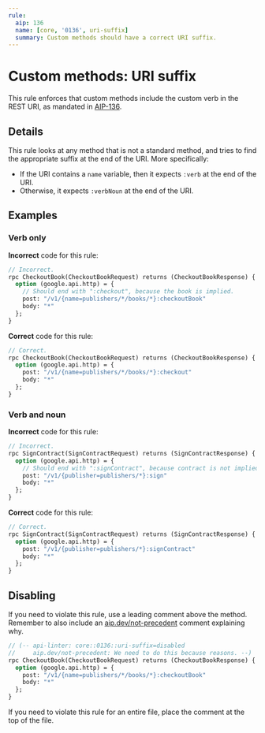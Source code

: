 ```yaml
---
rule:
  aip: 136
  name: [core, '0136', uri-suffix]
  summary: Custom methods should have a correct URI suffix.
---
```


# Custom methods: URI suffix

This rule enforces that custom methods include the custom verb in the REST URI,
as mandated in [AIP-136][].

## Details

This rule looks at any method that is not a standard method, and tries to find
the appropriate suffix at the end of the URI. More specifically:

- If the URI contains a `name` variable, then it expects `:verb` at the end of
  the URI.
- Otherwise, it expects `:verbNoun` at the end of the URI.

## Examples

### Verb only

**Incorrect** code for this rule:

```proto
// Incorrect.
rpc CheckoutBook(CheckoutBookRequest) returns (CheckoutBookResponse) {
  option (google.api.http) = {
    // Should end with ":checkout", because the book is implied.
    post: "/v1/{name=publishers/*/books/*}:checkoutBook"
    body: "*"
  };
}
```

**Correct** code for this rule:

```proto
// Correct.
rpc CheckoutBook(CheckoutBookRequest) returns (CheckoutBookResponse) {
  option (google.api.http) = {
    post: "/v1/{name=publishers/*/books/*}:checkout"
    body: "*"
  };
}
```

### Verb and noun

**Incorrect** code for this rule:

```proto
// Incorrect.
rpc SignContract(SignContractRequest) returns (SignContractResponse) {
  option (google.api.http) = {
    // Should end with ":signContract", because contract is not implied.
    post: "/v1/{publisher=publishers/*}:sign"
    body: "*"
  };
}
```

**Correct** code for this rule:

```proto
// Correct.
rpc SignContract(SignContractRequest) returns (SignContractResponse) {
  option (google.api.http) = {
    post: "/v1/{publisher=publishers/*}:signContract"
    body: "*"
  };
}
```

## Disabling

If you need to violate this rule, use a leading comment above the method.
Remember to also include an [aip.dev/not-precedent][] comment explaining why.

```proto
// (-- api-linter: core::0136::uri-suffix=disabled
//     aip.dev/not-precedent: We need to do this because reasons. --)
rpc CheckoutBook(CheckoutBookRequest) returns (CheckoutBookResponse) {
  option (google.api.http) = {
    post: "/v1/{name=publishers/*/books/*}:checkoutBook"
    body: "*"
  };
}
```

If you need to violate this rule for an entire file, place the comment at the
top of the file.

[aip-136]: https://aip.dev/136
[aip.dev/not-precedent]: https://aip.dev/not-precedent
